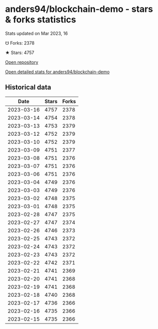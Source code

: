 # anders94/blockchain-demo - stars & forks statistics

Stats updated on Mar 2023, 16

☋ Forks: 2378

★ Stars: 4757

[Open repository](https://github.com/anders94/blockchain-demo)

[Open detailed stats for anders94/blockchain-demo](https://reviewgithub.com/rep/anders94/blockchain-demo)

## Historical data
| Date | Stars | Forks |
|------|-------|-------|
| 2023-03-16 | 4757 | 2378 | 
| 2023-03-14 | 4754 | 2378 | 
| 2023-03-13 | 4753 | 2379 | 
| 2023-03-12 | 4752 | 2379 | 
| 2023-03-10 | 4752 | 2379 | 
| 2023-03-09 | 4751 | 2377 | 
| 2023-03-08 | 4751 | 2376 | 
| 2023-03-07 | 4751 | 2376 | 
| 2023-03-06 | 4751 | 2376 | 
| 2023-03-04 | 4749 | 2376 | 
| 2023-03-03 | 4749 | 2376 | 
| 2023-03-02 | 4748 | 2375 | 
| 2023-03-01 | 4748 | 2375 | 
| 2023-02-28 | 4747 | 2375 | 
| 2023-02-27 | 4747 | 2374 | 
| 2023-02-26 | 4746 | 2373 | 
| 2023-02-25 | 4743 | 2372 | 
| 2023-02-24 | 4743 | 2372 | 
| 2023-02-23 | 4743 | 2372 | 
| 2023-02-22 | 4742 | 2371 | 
| 2023-02-21 | 4741 | 2369 | 
| 2023-02-20 | 4741 | 2368 | 
| 2023-02-19 | 4741 | 2368 | 
| 2023-02-18 | 4740 | 2368 | 
| 2023-02-17 | 4736 | 2366 | 
| 2023-02-16 | 4735 | 2366 | 
| 2023-02-15 | 4735 | 2366 | 

